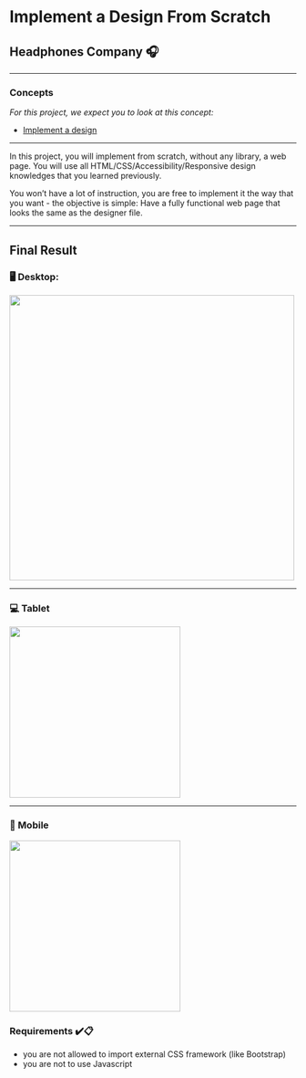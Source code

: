 # Implement a Design From Scratch
## Headphones Company :headphones:
---
### Concepts
*For this project, we expect you to look at this concept:*
* [Implement a design](https://intranet.hbtn.io/concepts/963)

---

In this project, you will implement from scratch, without any library, a web page. You will use all HTML/CSS/Accessibility/Responsive design knowledges that you learned previously.

You won’t have a lot of instruction, you are free to implement it the way that you want - the objective is simple: Have a fully functional web page that looks the same as the designer file.

---

## Final Result
### :desktop_computer: Desktop:
<img src="images/headphones_desktop.png" width="500">

---

### :computer: Tablet
<img src="images/headphones_tablet.png" width="300">

---

### :iphone: Mobile
<img src="images/headphones_mobile.png" width="300">

### Requirements :heavy_check_mark::clipboard:
- you are not allowed to import external CSS framework (like Bootstrap)
- you are not to use Javascript
